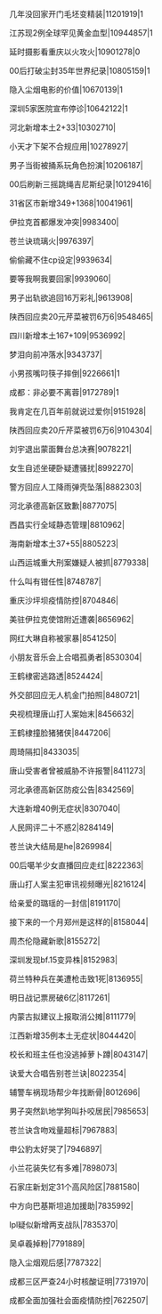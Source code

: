 几年没回家开门毛坯变精装|11201919|1

江苏现2例全球罕见黄金血型|10944857|1

延时摄影看重庆以火攻火|10901278|0

00后打破尘封35年世界纪录|10805159|1

隐入尘烟电影的价值|10670139|1

深圳5家医院宣布停诊|10642122|1

河北新增本土2+33|10302710|

小天才下架不合规应用|10278927|

男子当街被捅系玩角色扮演|10206187|

00后刷新三摇跳绳吉尼斯纪录|10129416|

31省区市新增349+1368|10041961|

伊拉克首都爆发冲突|9983400|

苍兰诀琉璃火|9976397|

偷偷藏不住cp设定|9939634|

要等我啊我要回家|9939060|

男子出轨欲追回16万彩礼|9613908|

陕西回应卖20元芹菜被罚6万6|9548465|

四川新增本土167+109|9536992|

梦泪向前冲落水|9343737|

小男孩嘴叼筷子摔倒|9226661|1

成都：非必要不离蓉|9172789|1

我肯定在几百年前就说过爱你|9151928|

陕西回应卖20斤芹菜被罚6万6|9104304|

刘宇退出蒙面舞台总决赛|9078221|

女生自述坐硬卧疑遭骚扰|8992270|

警方回应人工降雨弹壳坠落|8882303|

河北承德高新区致歉|8877075|

西昌实行全域静态管理|8810962|

海南新增本土37+55|8805223|

山西运城重大刑案嫌疑人被抓|8779338|

什么叫有钳任性|8748787|

重庆沙坪坝疫情防控|8704846|

美驻伊拉克使馆附近遭袭|8656962|

网红大琳自称被家暴|8541250|

小朋友音乐会上合唱孤勇者|8530304|

王鹤棣密逃路透|8524424|

外交部回应无人机金门拍照|8480721|

央视梳理唐山打人案始末|8456632|

王鹤棣撞脸猪猪侠|8447206|

周琦隔扣|8433035|

唐山受害者曾被威胁不许报警|8411273|

河北承德高新区防疫公告|8342569|

大连新增40例无症状|8307040|

人民网评二十不惑2|8284149|

苍兰诀大结局是he|8269984|

00后噶羊少女直播回应走红|8222363|

唐山打人案主犯审讯视频曝光|8216124|

给亲爱的璐瑶的一封信|8191170|

接下来的一个月郑州是这样的|8158044|

周杰伦隐藏新歌|8155272|

深圳发现bf.15变异株|8152983|

荷兰特种兵在美遭枪击致1死|8136955|

明日战记票房破6亿|8117261|

内蒙古拟建议上报取消公摊|8111779|

江西新增35例本土无症状|8044420|

校长和班主任也没逃掉萝卜蹲|8043147|

诀爱大合唱告别苍兰诀|8022354|

辅警车祸现场帮少年找断骨|8012696|

男子突然趴地学狗叫扑咬居民|7985653|

苍兰诀含吻戏量超标|7967883|

申公豹太好哭了|7946897|

小兰花装失忆有多难|7898073|

石家庄新划定31个高风险区|7881580|

中方向巴基斯坦追加援助|7835992|

lpl疑似新增两支战队|7835370|

吴卓羲掉粉|7791889|

隐入尘烟观后感|7787322|

成都三区严查24小时核酸证明|7731970|

成都全面加强社会面疫情防控|7622507|

